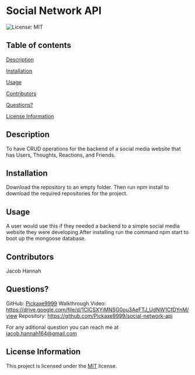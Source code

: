 # Social Network API

![License: MIT](https://img.shields.io/badge/License-MIT-yellow.svg)


## Table of contents
[Description](#description)

[Installation](#installation)

[Usage](#usage)

[Contributors](#contributors)

[Questions?](#questions)

[License Information](#license-information)

## Description
To have CRUD operations for the backend of a social media website that has Users, Thoughts, Reactions, and Friends.

## Installation
Download the repository to an empty folder. Then run npm install to download the required repositories for the project.

## Usage
A user would use this if they needed a backend to a simple social media website they were developing.After installing run the command npm start to boot up the mongoose database.

## Contributors
Jacob Hannah

## Questions?
GitHub: [Pickaxe9999](https://github.com/Pickaxe9999)
Walkthrough Video: https://drive.google.com/file/d/1CICSXYjMNSG0ou3AeFTJ_UdNW1CfDYnM/view
Repository: https://github.com/Pickaxe9999/social-network-api

For any aditional question you can reach me at [jacob.hannah164@gmail.com](jacob.hannah164@gmail.com)

## License Information
This project is licensed under the [MIT](https://opensource.org/licenses/MIT) license. 
